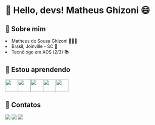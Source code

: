 <h1> 👋 Hello, devs! Matheus Ghizoni 😄</h1>

<h2>📌 Sobre mim</h2>

<div>
<li> Matheus de Sousa Ghizoni 🙋🏻‍♂️ </li>
<li> Brasil, Joinville - SC 🌆 </li>
<li> Tecnólogo em ADS (2/3) 📚 </li>
</div>

<h2> 📖 Estou aprendendo </h2>
<div>
<img src="https://cdn.jsdelivr.net/gh/devicons/devicon/icons/mysql/mysql-original.svg" / width="40" height="40"><img src="https://cdn.jsdelivr.net/gh/devicons/devicon/icons/java/java-original.svg" / width="40" height="40"><img src="https://cdn.jsdelivr.net/gh/devicons/devicon/icons/html5/html5-original.svg" / width="40" height="40"><img src="https://cdn.jsdelivr.net/gh/devicons/devicon/icons/css3/css3-original.svg" /width="40" height="40"><img src="https://cdn.jsdelivr.net/gh/devicons/devicon/icons/git/git-original.svg" /width="40" height="40">
</div>          
          
<h2> 📱 Contatos </h2>
<div>
<a href="https://instagram.com/math.ghz" target="_blank"><img src="https://img.shields.io/badge/-Instagram-%23E4405F?style=for-the-badge&logo=instagram&logoColor=white" target="_blank"></a>
<a href = "mailto:matheus.ghizoni24@gmail.com"><img src="https://img.shields.io/badge/Gmail-D14836?style=for-the-badge&logo=gmail&logoColor=white" target="_blank"></a>
<a href="https://www.linkedin.com/in/matheus-ghizoni-2788a7213/" target="_blank"><img src="https://img.shields.io/badge/-LinkedIn-%230077B5?style=for-the-badge&logo=linkedin&logoColor=white" target="_blank"></a>   
</div>
